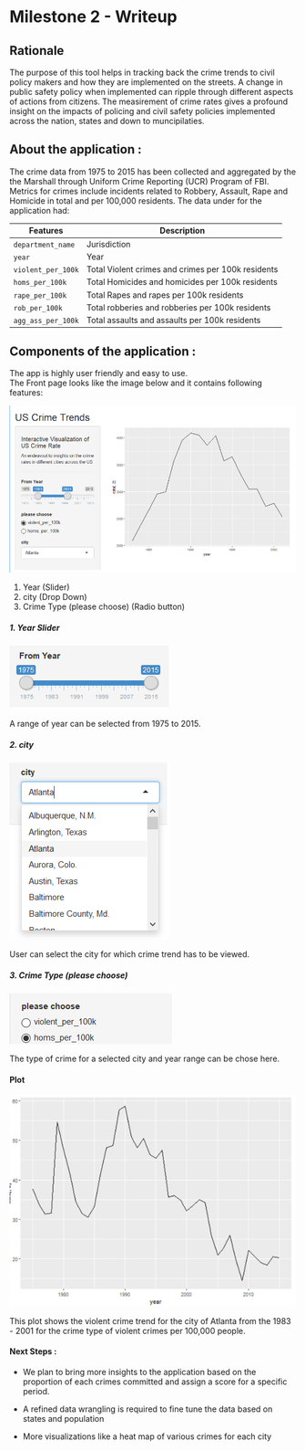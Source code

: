 

# Milestone 2 - Writeup

## Rationale

The purpose of this tool helps in tracking back the crime trends to civil policy makers and how they are implemented on the streets. A change in public safety policy when implemented can ripple through different aspects of actions from citizens. The measirement of crime rates gives a profound insight on the impacts of policing and civil safety policies implemented across the nation, states and down to muncipilaties.

## About the application :

The crime data from 1975 to 2015 has been collected and aggregated by the the Marshall through Uniform Crime Reporting (UCR) Program of FBI. Metrics for crimes include incidents related to Robbery, Assault, Rape and Homicide in total and per 100,000 residents. The data under for the application had:


| Features   | Description   |
|---|---|
|`department_name`   |  Jurisdiction  |
| `year`  |  Year |
| `violent_per_100k`  | Total Violent crimes and crimes per 100k residents  |
| `homs_per_100k`  | Total Homicides and homicides per 100k residents |
| `rape_per_100k`  | Total Rapes and rapes per 100k residents   |
| `rob_per_100k` |  Total robberies and robberies per 100k residents  |
|`agg_ass_per_100k`| Total assaults and assaults per 100k residents  |


## Components of the application :

The app is highly user friendly and easy to use. <br> The Front page looks like the image below and it contains following
features:

![](app_overview.PNG)

1. Year (Slider)
2. city (Drop Down)
3. Crime Type (please choose) (Radio button)

##### 1. Year Slider

![](year_slider.PNG)

A range of year can be selected from 1975 to 2015.

##### 2. city

![](city_dropdown.PNG)

User can select the city for which crime trend has to be viewed.

##### 3. Crime Type (please choose)

![](crime_type_radio.PNG)

The type of crime for a selected city and year range can be chose here.

#### Plot

![](crime_trend.PNG)

This plot shows the violent crime trend for the city of Atlanta from the 1983 - 2001 for the crime type of violent crimes per 100,000 people.


#### Next Steps :

 - We plan to bring more insights to the application based on the proportion of each crimes committed and assign a score for a specific period. 
 
 - A refined data wrangling is required to fine tune the data based on states and population
 
 - More visualizations like a heat map of various crimes for each city

